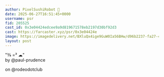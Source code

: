 ```yaml
---
author: PixelSushiRobot 💫
date: 2025-06-27T16:51:45+0000
username: psr
fid: 205525
cast_id: 0x3e04424edcee9a9d819671578eb2197d30bf92d3
cast: https://farcaster.xyz/psr/0x3e04424e
image: https://imagedelivery.net/BXluQx4ige9GuW0Ia56BHw/d96b2237-fa27-4c6b-95f5-56aaa70e2c00/original
layout: post
---
```

"⅜  =³ ☁"   
by @paul-prudence   
  
on @rodeodotclub  

<img src='https://imagedelivery.net/BXluQx4ige9GuW0Ia56BHw/d96b2237-fa27-4c6b-95f5-56aaa70e2c00/original' alt='' referrerpolicy='no-referrer'/>